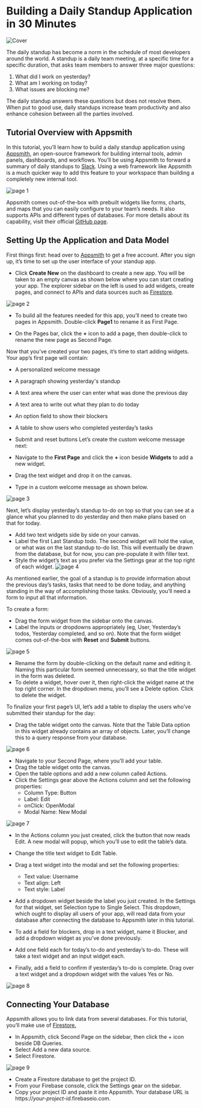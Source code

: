 # Building a Daily Standup Application in 30 Minutes

![Cover](https://i.imgur.com/cIavCTt.jpg)

The daily standup has become a norm in the schedule of most developers around the world. A standup is a daily team meeting, at a specific time for a specific duration, that asks team members to answer three major questions:

1. What did I work on yesterday?
1. What am I working on today?
1. What issues are blocking me?

The daily standup answers these questions but does not resolve them. When put to good use, daily standups increase team productivity and also enhance cohesion between all the parties involved.

## Tutorial Overview with Appsmith

In this tutorial, you’ll learn how to build a daily standup application using [Appsmith](https://www.appsmith.com/), an open-source framework for building internal tools, admin panels, dashboards, and workflows. You’ll be using Appsmith to forward a summary of daily standups to [Slack](https://slack.com/). Using a web framework like Appsmith is a much quicker way to add this feature to your workspace than building a completely new internal tool.

![page 1](https://i.imgur.com/6n1tlPd.png)

Appsmith comes out-of-the-box with prebuilt widgets like forms, charts, and maps that you can easily configure to your team’s needs. It also supports APIs and different types of databases. For more details about its capability, visit their official [GitHub page](https://github.com/appsmithorg/appsmith?utm_source=hashnode&utm_medium=blog&utm_content=standup_appsmith_tutorial&utm_campaign=weeklyblog&utm_term=standup_appsmith).

## Setting Up the Application and Data Model

First things first: head over to [Appsmith](https://www.appsmith.com/) to get a free account. After you sign up, it’s time to set up the user interface of your standup app.

* Click **Create New** on the dashboard to create a new app. You will be taken to an empty canvas as shown below where you can start creating your app. The explorer sidebar on the left is used to add widgets, create pages, and connect to APIs and data sources such as [Firestore](https://firebase.google.com/docs/firestore).

![page 2](https://i.imgur.com/PX8FIoD.png)

* To build all the features needed for this app, you’ll need to create two pages in Appsmith. Double-click **Page1** to rename it as First Page.

* On the Pages bar, click the **+** icon to add a page, then double-click to rename the new page as Second Page.

Now that you’ve created your two pages, it’s time to start adding widgets. Your app’s first page will contain:

* A personalized welcome message
* A paragraph showing yesterday's standup
* A text area where the user can enter what was done the previous day
* A text area to write out what they plan to do today
* An option field to show their blockers
* A table to show users who completed yesterday’s tasks
* Submit and reset buttons
Let’s create the custom welcome message next:

* Navigate to the **First Page** and click the **+** icon beside **Widgets** to add a new widget.
* Drag the text widget and drop it on the canvas.
* Type in a custom welcome message as shown below.

![page 3](https://i.imgur.com/kOERxvP.png)

Next, let’s display yesterday’s standup to-do on top so that you can see at a glance what you planned to do yesterday and then make plans based on that for today.

* Add two text widgets side by side on your canvas.
* Label the first Last Standup todo. The second widget will hold the value, or what was on the last standup to-do list. This will eventually be drawn from the database, but for now, you can pre-populate it with filler text.
* Style the widget’s text as you prefer via the Settings gear at the top right of each widget.
![page 4](https://i.imgur.com/nmiOVE9.png)

As mentioned earlier, the goal of a standup is to provide information about the previous day’s tasks, tasks that need to be done today, and anything standing in the way of accomplishing those tasks. Obviously, you’ll need a form to input all that information.

To create a form:

* Drag the form widget from the sidebar onto the canvas.
* Label the inputs or dropdowns appropriately (eg, User, Yesterday’s todos, Yesterday completed, and so on). Note that the form widget comes out-of-the-box with **Reset** and **Submit** buttons.

![page 5](https://i.imgur.com/0zGtBRJ.png)

* Rename the form by double-clicking on the default name and editing it. Naming this particular form seemed unnecessary, so that the title widget in the form was deleted.
* To delete a widget, hover over it, then right-click the widget name at the top right corner. In the dropdown menu, you’ll see a Delete option. Click to delete the widget.

To finalize your first page’s UI, let’s add a table to display the users who’ve submitted their standup for the day:

* Drag the table widget onto the canvas. Note that the Table Data option in this widget already contains an array of objects. Later, you’ll change this to a query response from your database.

![page 6](https://i.imgur.com/WVzdmXT.png)

* Navigate to your Second Page, where you’ll add your table.
* Drag the table widget onto the canvas.
* Open the table options and add a new column called Actions.
* Click the Settings gear above the Actions column and set the following properties:
  * Column Type: Button
  * Label: Edit
  * onClick: OpenModal
  * Modal Name: New Modal

![page 7](https://i.imgur.com/eTkRJ4h.png)

* In the Actions column you just created, click the button that now reads Edit. A new modal will popup, which you’ll use to edit the table’s data.
* Change the title text widget to Edit Table.
* Drag a text widget into the modal and set the following properties:
  * Text value: Username
  * Text align: Left
  * Text style: Label

* Add a dropdown widget beside the label you just created. In the Settings for that widget, set Selection type to Single Select. This dropdown, which ought to display all users of your app, will read data from your database after connecting the database to Appsmith later in this tutorial.
* To add a field for blockers, drop in a text widget, name it Blocker, and add a dropdown widget as you’ve done previously.
* Add one field each for today’s to-do and yesterday’s to-do. These will take a text widget and an input widget each.
* Finally, add a field to confirm if yesterday’s to-do is complete. Drag over a text widget and a dropdown widget with the values Yes or No.

![page 8](https://i.imgur.com/PdjNbmq.png)

## Connecting Your Database

Appsmith allows you to link data from several databases. For this tutorial, you’ll make use of [Firestore.](https://firebase.google.com/products/firestore)

* In Appsmith, click Second Page on the sidebar, then click the + icon beside DB Queries.
* Select Add a new data source.
* Select Firestore.

![page 9](https://i.imgur.com/R2npJtR.png)

* Create a Firestore database to get the project ID.
* From your Firebase console, click the Settings gear on the sidebar.
* Copy your project ID and paste it into Appsmith. Your database URL is https://_your-project-id_.firebaseio.com.
